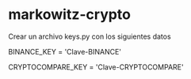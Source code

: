 # markowitz-crypto

Crear un archivo keys.py con los siguientes datos

BINANCE_KEY = 'Clave-BINANCE'

CRYPTOCOMPARE_KEY = 'Clave-CRYPTOCOMPARE'

